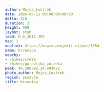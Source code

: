 ```yaml
---
author: Mojca_Lustrek
date: 2006-06-11 00:00:00+00:00
delta: 510
duration: 3
height: 909
layout: stub
lead: M_0_3015.JPG
map: 1
maplink: https://mapzs.projekti.si/poi/1354
name: Krvavica
nearby:
- /hikes/creta
- /hikes/goraoljka_polzela
peak: 46.200792,14.993072
photo_author: Mojca_Lustrek
region: posavje
title: Krvavica
---
```

